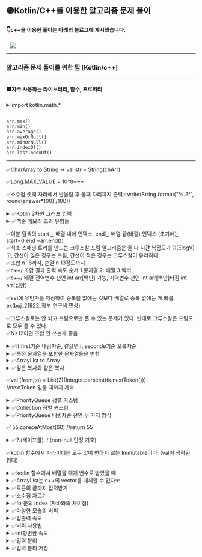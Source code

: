 ## 🟣Kotlin/C++를 이용한 알고리즘 문제 풀이
####   👇c++을 이용한 풀이는 아래의 블로그에 게시했습니다.
 <a href="http://ongveloper.tistory.com">
    <img 
        src="https://img.shields.io/badge/-Tech%20Blog-655ced?style=flat&link=https://ongveloper.tistory.com"
         style="height : auto; margin-left : 10px; margin-right : 10px;"/>
</a>

---

### 알고리즘 문제 풀이를 위한 팁 [Kotlin/c++]
---
#### 🟥자주 사용하는 라이브러리, 함수, 프로퍼티
<details markdown="1">
<summary>import kotlin.math.*</summary>

``` kotlin

max(a,b)
min(a,b)
abs(a)
sqrt(a)

```

</details>

```

arr.max()
arr.min()
arr.average()
arr.maxOrNull()
arr.minOrNull()
arr.indexOf()
arr.lastIndexOf()

```

---

✅CharArray to String -> val str = String(chArr)

✅Long.MAX_VALUE = 10^8~~~<br>

✅소수점 셋째 자리에서 반올림 후 둘째 자리까지 출력 : write(String.format("%.2f", round(answer*100) /100))<br>

<details markdown="1">
<summary>✅Kotlin 2차원 그래프 입력 <br> </summary>
<br>
<pre>
<code>
    val graph = Array(n){r->
        val st = StringTokenizer(br.readLine())
        IntArray(m){c->
            val node = st.nextToken().toInt()
            if(node ==2){
              sr = r
              sc = c
            }
            node
        }
    }

 </code>
</pre>
</details>
 


<details markdown="1">
<summary>✅백준 메모리 초과 유형들<br> </summary>
<br>
<pre>
1.거대하고 sparse(드문드문한) 매트릭스 나올 때 2차원 배열로 할당할 시
//원본 배열은 큰데 실제 다루는 값이 드문드문하게 있는 경우
//쿠팡이나 아마존 모든 유저 장바구니에 담긴 상품
//카드 결제 내역 : 모든 음식점 x 사람별 카드 개수
//넷플릭스 영화 레이팅 : 무비전체 x 유저 전체
//내부 값은 드문드문하지만 이를 행렬로 관리하려면 전체 크기가 겁나게 커야 하니
//sparse 특성에 맞게 자료구조를 설계해야 함
//svd해서 역행렬 해서 그 값만 이용 블라블라

![da](https://user-images.githubusercontent.com/66052467/142765955-37001b24-c4ef-4394-a5c1-59d802e3dbc9.png)

2.함수에 배열 통째로 넣었다가 터지는 경우(함수 파라미터로 크기가 큰 배열)
3.스택 큐 사이즈 점점 커질 때 (visited 체크 등 안 해서)
4. 깊이가 만 정도 이상의 재귀를 돌리면 스택에 함수 많이 들어가서 메모리 초과
5. 지역 변수 사이즈 커서 스택 영역 터지는 경우
6. 상태 저장하는 배열 동적 할당해서 엄청 커졌을 때
7. 슬라이딩 윈도우 문제 그냥 풀 때
8. 메모이제이션 안 해도 됐는데 메모이제이션 하다가 

</pre>
</details>
 
✅이분 탐색의 start는 배열 내에 인덱스, end는 배열 끝(바깥) 인덱스 (초기에는 start=0 end =arr.end())<br>
✅최소 스패닝 트리를 만드는 크루스칼,프림 알고리즘은 둘 다 시간 복잡도가 O(ElogV)고, 간선이 많은 경우는 프림, 간선이 적은 경우는 크루스칼이 유리하다 <br>
✅조합 n 16까지, 순열 n 13정도까지 <br>
✅c++/ 조합 결과 출력 속도 순서 1.문자열 2. 배열 3.벡터 <br>
✅c++/ 배열 전역변수 선언 int arr[백만] 가능, 지역변수 선언 int arr[백만]터짐 int arr[십만] <br>

✅set에 무언가를 저장하여 중복을 없애는 것보다 배열로 중복 없애는 게 빠름. ex(boj_21922_학부 연구생 민상)<br>

✅크루스칼로는 안 되고 프림으로만 풀 수 있는 문제가 있다. 반대로 크루스칼은 프림으로 모두 풀 수 있다.<br>
✅N>12이면 조합 안 쓰는게 좋음<br>

<details markdown="1">
<summary>✅it.first기준 내림차순, 같으면 it.seconde기준 오름차순<br> </summary>
<br>
<pre>
<code>
 score.sortWith(compareByDescending<Pair<Int, String>> { it.first }.thenBy { it.second })
 </code>
</pre>
</details>
 
 
<details markdown="1">
<summary>✅특정 문자열을 포함한 문자열들을 변형<br> </summary>
<br>
<pre>
<code>
val arr = Array<String>(10){""}
 arr.filter{it.contains("abc")}.forEach{it.replace("abc","ddd")}
</code>
</pre>
</details>

<details markdown="1">
<summary>✅ArrayList<String> to Array<String><br></summary>
<br>
<pre>
<code>
  val strList = ArrayList<String>()<br>
  val arr : Array<String> = strList.toTypedArray() <br>
</code>
</pre>
</details>


<details markdown="1">
<summary>✅깊은 복사와 얕은 복사<br> </summary>
<br>
<pre>
Kotlin에선 배열의 원본 아이템을 새로 만들어 새로 만드는 객체에 추가할 경우는 깊은 복사, 나머지는 얕은 복사이다.
얕은 복사 : 원본의 값이 바뀜
깊은 복사 : 원본의 값이 바뀌지 않음
<code>
val arr = intArrayOf(1,2,3)

//얕은 복사
val arrCopy = arr 
arrCopy[0]=5 // arr[0] ==5로 바뀜

//얕은 복사
val arrCopy = arr.copyOf()
arrCopy[0]=5 //arr[0] ==5로 바뀜

//깊은 복사
val arrCopy = IntArray(3)
for(i in arr.indices){
 arrCopy[i] = arr[i]
}
arrCopy[0]=5 // arr[0]==1 안 바뀜


 //얕은 복사
 val src1 = arrayListOf(arrayOf("ICN", "A"), arrayOf("ICN", "B"), arrayOf("B", "ICN"))
 val copiedForEachAdd = ArrayList<Array<String>>()
 src1.forEach { copiedForEachAdd.add(it) } // for each add
 copiedForEachAdd[0][0]="changed" //src1[0][0] == "ICN" 안 바뀜
 src1.forEach{print(it.contentToString())}
 println()
 
 //깊은 복사
 val src2 = arrayListOf(arrayOf("ICN", "A"), arrayOf("ICN", "B"), arrayOf("B", "ICN"))
 val copiedForEachAddCopyOf = ArrayList<Array<String>>()
 copiedForEachAddCopyOf[0][0]="changed" //src2[0][0] == "ICN" 안 바뀜
 src2.forEach { copiedForEachAddCopyOf.add(it.copyOf()) }// for each add copy of
 src2.forEach{print(it.contentToString())}
</code>
</pre>

</details>

✅val (from,to) = List(2){Integer.parseInt(tk.nextToken())}<br>
//nextToken 없을 때까지 계속 <br>


<details markdown="1">
<summary>✅PriorityQueue 정렬 커스텀<br> </summary>
<br>
<pre>
<code>
//다익스트라 사용 pq
data class Node(val dis: Int, val r: Int, val c: Int)
   val pq = PriorityQueue(Comparator<Node> { a, b ->
        when {
            a.dis < b.dis -> -1 
            a.dis == b.dis -> 0
            else -> 1
        }

    })
</code>
</pre>
</details>


<details markdown="1">
<summary>✅Collection 정렬 커스텀<br> </summary>
<br>
<pre>
<code>
//문자열의 길이 기준 오름차순, 길이가 같다면 사전순 오름차순
    val set = mutableSetOf<String>()
    val resultSet = set.sortedWith(Comparator { a, b ->
        when {
            a.length < b.length -> -1
            a.length == b.length -> when {
                a < b -> -1
                else -> 1
            }
            else -> 1
        }
    })
</code>
</pre>

</details>

<details markdown="1">
<summary>✅PriorityQueue 내림차순 선언 두 가지 방식<br> </summary>
<br>
<pre>
<code>
 val pq1= PriorityQueue<Int>({a,b -> b-a})
 val pq2 = PriorityQueue<Int>(Collections.reverseOrder())
 
</code>
</pre>

</details>

✅ 55.coreceAtMost(60) //return 55<br>

<details markdown="1">
<summary>✅?.(세이프콜), !!(non-null 단정 기호) </summary>
<br>
<pre>
<code>
fun main(){
 var str1 : String? = null
 println("str1.length = ${str1?.length}") //result : null
 //?.(세이프콜) : 앞의 변수가 null일 시 뒤의 length를 실행하지 않고 null을 반환
 //세이프콜을 사용하지 않으면 컴파일에러 발생
 
 println("str1.length =${str1!!.length}") //npe발생
 // !!(non-null 단정 기호) : 앞의 변수가 널이 아닐꺼라고 단정한다.
 // !!사용시 컴파일 에러는 발생하지 않으나 npe 런타임에러 발생
 
 val len = if(str1 !=null) str1.length else -1 //자동 형 변환을 통해 str1이 null이 아님이 확인되면 str은 non-null상태가 되며, str1.length를 사용할 수 있다.
 val len = str1?.length ?: -1 //위의 식을 세이프콜과 엘비스 표현식으로 간결하게 변환
 //str1?.length가 null이면 -1을 반환 null이 아니면 str1.length를 반환  
 
}

</code>
</pre>

</details>

✅kotlin 함수에서 파라미터는 모두 값이 변하지 않는 Immutable이다. (val이 생략된 형태)<br>

<details markdown="1">
<summary>✅kotlin 함수에서 배열을 매개 변수로 받았을 때</summary>
<pre>
<code>
fun change(arr : MutableList<Int>){
    arr[2]=30
}

fun main(){
    val arr = MutableList<Int>(5,{0})
    println(arr[2])
    change(arr)
    println(arr[2])

}
</pre>
</code>
result 
0
30
</details>

<details markdown="1">
<summary>✅ArrayList는 c++의 vector를 대체할 수 없다ㅜ</summary>

kotlin/java의 ArrayList는 동적 크기라는 점에서 일반 배열과 차이가 있다.<br>
.add()등의 함수로 원소를 추가할 수 있는데<br>
c++의 vector와 다르게 ArrayList는 크기를 초기화할 수 없다.<br>
c++의 vector와 원소를 추가하는 방식은 같다.<br>
.add()함수로 현재 ArrayList의 크기가 3이라고 할 때,<br>
원소를 추가하게 되면 ArrayList의 크기를 키운 후 새로운 공간에 더 큰 메모리를 잡은 후<br>
기존의 ArrayList의 요소를 복사하고 원소를 추가한다.<br>
다만, c++에선 체감하지 못 했지만, 코틀린은 속도가 느려서 알고리즘 문제 풀이를 할 때,<br>
ArrayList 자료구조로 .add() 혹은 .removeLast()를 많이 사용하면 시간이 오래 걸리기 때문에 <br>
웬만하면 리스트의 크기를 미리 지정하고 일반 배열로 처리하자.<br>
ex) 조합 알고리즘<br>

ArrayList 원소 추가 방식
더 큰 메모리를 잡은 후 기존 메모리의 복사를 통해 크기를 늘린다.
이 때 항상 여유 메모리를 두고 메모리를 추가한다.
이러한 ArrayList의 특성 때문에 값이 자주 변경되어야 할 때는 ArrayList를 사용하는 것이 좋지 않다.


</details>


<details markdown="1">
<summary>✅토큰의 끝까지 입력받기</summary>
val tk = StringTokenizer(readLIne())<br>
while(tk.hasMoreTokens()){<br>
arr[i] = Integer.parseInt(tk.nextToken())<br>
}<br>
</details>

<details markdown="1">
<summary>✅소수점 자르기</summary>
String.format("%.3f", cnt / n*100)
</details>

<details markdown="1">
<summary>✅for문의 index (자바와의 차이점)</summary>
<br>
<pre>
<code>
    //java code
    int i;
    for(i=0; i<5;i++){
        
    }
    System.out.println(i);
</code>
</pre>
<br>
코틀린의 i는 for문 내부에서 관리하기 때문에<br>
for문 바깥에서 사용할 수 없음<br>
<pre>
<code>
    //kotlin
    var i :Int
    for(i in 0 until 5){

    }
    println(i)//error : i를 초기화할 것
</code>
</pre>
</details>

<details markdown="1">
<summary>✅다양한 모습의 버퍼</summary>
<br>
<details markdown="1">
<summary>1.접기/펼치기(❤import도 필요 없으며 가장 간결하다 )</summary>
<pre>
<code>
fun main() = with(System.`in`.bufferedReader()){
    with(System.out.bufferedWriter()){
        var t = Integer.parseInt(readLine())
        for(i in 1..t){
            var token = StringTokenizer(readLine())
            write("Case #$i: ${Integer.parseInt(token.nextToken())+Integer.parseInt(token.nextToken())}\n")
        }
        flush()
        close()
    }
    close()
}
</code>
</pre>
</details>

<details markdown="1">
<summary>2.접기/펼치기</summary>
<pre>
<code>
import java.io.BufferedReader
import java.io.InputStreamReader
import java.io.BufferedWriter
import java.io.OutputStreamWriter
import java.util.StringTokenizer

fun main() = with(BufferedReader(InputStreamReader(System.`in`))){
    with(BufferedWriter(OutputStreamWriter(System.out))){
        var t = Integer.parseInt(readLine())
        for(i in 1..t){
            var token = StringTokenizer(readLine())
            write("Case #$i: ${Integer.parseInt(token.nextToken())+Integer.parseInt(token.nextToken())}\n")
        }
        flush()
        close()
    }
    close()
}
</code>
</pre>
</details>

<details markdown="1">
<summary>3.접기/펼치기</summary>
<pre>
<code>
import java.io.BufferedReader
import java.io.InputStreamReader
import java.io.BufferedWriter
import java.io.OutputStreamWriter
import java.util.StringTokenizer

fun main(){
    val br = BufferedReader(InputStreamReader(System.`in`))
    val bw = BufferedWriter(OutputStreamWriter(System.out))

    val t = Integer.parseInt(br.readLine())
    for(i in 1 .. t){
        val token = StringTokenizer(br.readLine())
        bw.write("Case #$i: ${Integer.parseInt(token.nextToken())+Integer.parseInt(token.nextToken())}\n")
    }
    bw.flush()
    bw.close()
    br.close()
}

</code>
</pre>
</details>
</details>



<details markdown="1">
<summary>✅입출력 속도</summary>
<br>
BufferedReader/Writer faster than Scanner faster than readLine(),print()
</details>

<details markdown="1">
<summary>✅버퍼 사용법</summary>
<br>
import java.io.BufferedReader<br>
import java.io.BufferedWriter<br>
import java.io.InputStreamReader<br?
import java.io.OutputStreamWriter<br>


val br = BufferedReader(InputStreamReader(System.`in`)<br>
val bw = BufferedWriter(OutputStreamReader(System.out)<br>

BufferedReader, BufferedWriter 사용 후 항상 닫아주기<br>
안 닫으면 버퍼에 남아 있음<br>
br.close()<br>
bw.close()<br>
</details>

<details markdown="1">
<summary>✅int형변환 속도</summary>
<br>
Integer.parseInt() faster than .toInt()
</details>



<details markdown="1">
<summary>✅입력 분리  </summary>
<br>
StringTokenizer faster than split
</details>

<details markdown="1">
<summary>✅입력 분리 저장</summary>
val (a,b) = br.readLine().split(' ').map{Integer.parseInt(it)}<br>
val st = StringTokenizer(br.readLine())<br>
val (a,b) = List(2) {st.nextToken().toInt()}
</details>


